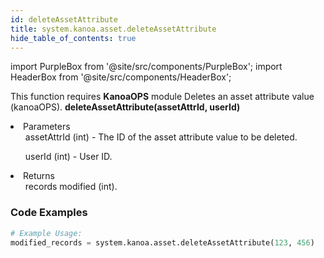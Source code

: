 ```yaml
---
id: deleteAssetAttribute
title: system.kanoa.asset.deleteAssetAttribute
hide_table_of_contents: true
---
```


import PurpleBox from '@site/src/components/PurpleBox';
import HeaderBox from '@site/src/components/HeaderBox';

<PurpleBox>This function requires <b>KanoaOPS</b> module</PurpleBox>
<HeaderBox header="Description">Deletes an asset attribute value (kanoaOPS).</HeaderBox>
<HeaderBox header="Syntax">
    <b>deleteAssetAttribute(assetAttrId, userId)</b>
    <li> Parameters <br />
        <ul>assetAttrId (int) - The ID of the asset attribute value to be deleted.</ul>
        <ul>userId (int) - User ID.</ul>
    </li>
    <li> Returns <br />
        <ul>records modified (int).</ul>
    </li>
</HeaderBox>

### Code Examples

```python
# Example Usage:
modified_records = system.kanoa.asset.deleteAssetAttribute(123, 456)
